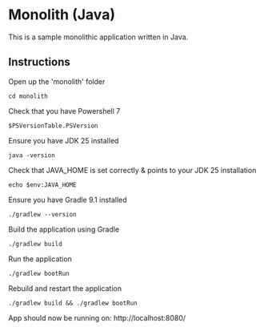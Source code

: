 # Monolith (Java)

This is a sample monolithic application written in Java.

## Instructions

Open up the 'monolith' folder

```shell
cd monolith
```

Check that you have Powershell 7

```shell
$PSVersionTable.PSVersion
```

Ensure you have JDK 25 installed

```shell
java -version
```

Check that JAVA_HOME is set correctly & points to your JDK 25 installation

```shell
echo $env:JAVA_HOME
```

Ensure you have Gradle 9.1 installed

```shell
./gradlew --version
```

Build the application using Gradle

```shell
./gradlew build
```

Run the application

```shell
./gradlew bootRun
```

Rebuild and restart the application

```shell
./gradlew build && ./gradlew bootRun
```

App should now be running on:
http://localhost:8080/

